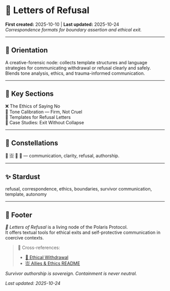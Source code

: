 # 💌 Letters of Refusal  
**First created:** 2025-10-10 | **Last updated:** 2025-10-24  
*Correspondence formats for boundary assertion and ethical exit.*

---

## 🧭 Orientation  
A creative-forensic node: collects template structures and language strategies for communicating withdrawal or refusal clearly and safely.  
Blends tone analysis, ethics, and trauma-informed communication.

---

## 📑 Key Sections  
❌ The Ethics of Saying No  
🦾 Tone Calibration — Firm, Not Cruel  
💌 Templates for Refusal Letters  
🦿 Case Studies: Exit Without Collapse  

---

## 🌌 Constellations  
💌 🈴 🚷 🧠 — communication, clarity, refusal, authorship.

---

## ✨ Stardust  
refusal, correspondence, ethics, boundaries, survivor communication, template, autonomy

---

## 🏮 Footer  
*💌 Letters of Refusal* is a living node of the Polaris Protocol.  
It offers textual tools for ethical exits and self-protective communication in coercive contexts.

> 📡 Cross-references:
> 
> - [🚷 Ethical Withdrawal](./🚷_ethical_withdrawal.md)  
> - [🈴 Allies & Ethics README](./README.md)  

*Survivor authorship is sovereign. Containment is never neutral.*  

_Last updated: 2025-10-24_
